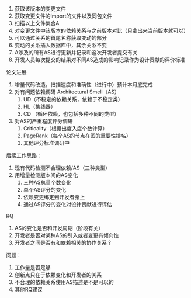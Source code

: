 1. 获取该版本的变更文件
2. 获取变更文件的import的文件以及同包文件
3. 扫描以上文件集合A
4. 对变更文件中该版本的依赖关系与之前版本对比（只拿出来当前版本就可以）
5. 可以通过关系的首尾名称获取变动的部分
6. 变动的关系插入数据库中，其余关系不变
7. A涉及的所有AS进行更新并记录和这次开发者提交有关
8. 开发人员每次提交的结果对不同AS造成的影响记录作为设计贡献的评价标准


论文进展
1. 增量代码改造，扫描速度和准确性（进行中）预计本月底完成
2. 对有问题依赖调研 Architectural Smell（AS）
	1. UD（不稳定的依赖关系，依赖于不稳定类）
	2. HL（集线器）
	3. CD （循环依赖，也包括多种不同的类型）
3. 对AS的严重程度评分调研
	1. Criticality（根据出度入度个数计算）
	2. PageRank（每个AS的节点在图的重要性排名）
	3. 其他评分标准调研中

后续工作思路：
1. 现有代码检测不合理依赖/AS（三种类型）
3. 用增量检测版本间的AS变化
	1. 三种AS总量个数变化
	2. 单个AS评分的变化
	3. 依赖变更绑定到开发者身上
	4. 通过AS评分的变化对设计贡献进行评估

RQ
1.  AS的变化是否和开发周期（阶段有关）
2. 开发者是否对某种AS的引入或者变更有倾向性
3. 开发者之间是否有和依赖相关的协作关系？


问题：
1. 工作量是否足够
2. 创新点只在于依赖变化和开发者的关系
3. 不合理的依赖关系使用AS描述是不是可以的
4. 其他RQ建议

